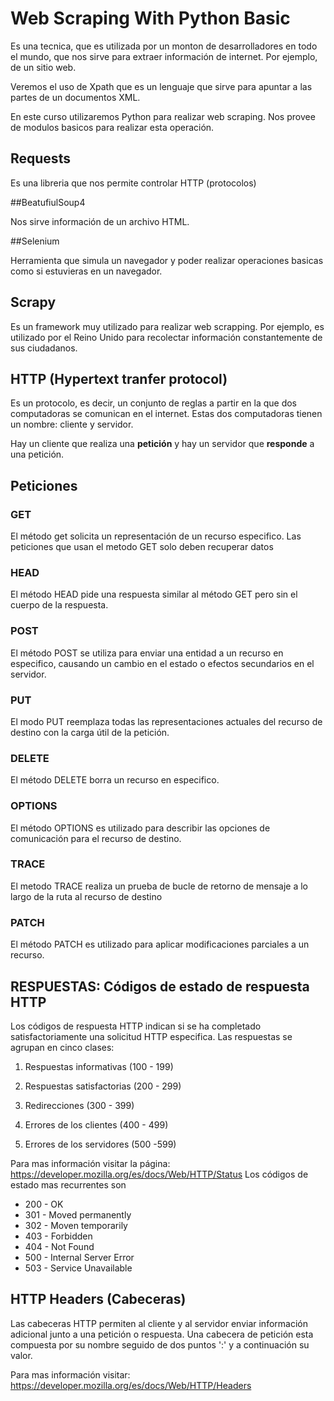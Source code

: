 # Web Scraping With Python Basic


Es una tecnica, que es utilizada por un monton de desarrolladores en todo el mundo, que nos sirve para extraer información de internet. Por ejemplo, de un sitio web.

Veremos el uso de Xpath que es un lenguaje que sirve para apuntar a las partes de un documentos XML.

En este curso utilizaremos Python para realizar web scraping. Nos provee de modulos basicos para realizar esta operación.

## Requests

Es una libreria que nos permite controlar HTTP (protocolos)

##BeatufiulSoup4

Nos sirve información de un archivo HTML.

##Selenium

Herramienta que simula un navegador y poder realizar operaciones basicas como si estuvieras en un navegador.

## Scrapy

Es un framework muy utilizado para realizar web scrapping. Por ejemplo, es utilizado por el Reino Unido para recolectar información constantemente de sus ciudadanos.


## HTTP (Hypertext tranfer protocol)

Es un protocolo, es decir, un conjunto de reglas a partir en la que dos computadoras
se comunican en el internet. Estas dos computadoras tienen un nombre: cliente y servidor.

Hay un cliente que realiza una **petición** y hay un servidor que **responde** a una petición.

## Peticiones

### GET

El método get solicita un representación de un recurso especifico. Las peticiones que usan 
el metodo GET solo deben recuperar datos

### HEAD

El método HEAD pide una respuesta similar al método GET pero sin el cuerpo de la respuesta.

### POST

El método POST se utiliza para enviar una entidad a un recurso en especifico, causando
un cambio en el estado o efectos secundarios en el servidor.

### PUT

El modo PUT reemplaza todas las representaciones actuales del recurso de destino
con la carga útil de la petición.

### DELETE

El método DELETE borra un recurso en especifico.

### OPTIONS

El método OPTIONS es utilizado para describir las opciones de comunicación
para el recurso de destino.

### TRACE

El metodo TRACE realiza un prueba de bucle de retorno de mensaje a lo largo de la ruta 
al recurso de destino

### PATCH

El método PATCH es utilizado para aplicar modificaciones parciales a un recurso.

## RESPUESTAS: Códigos de estado de respuesta HTTP

Los códigos de respuesta HTTP indican si se ha completado satisfactoriamente una solicitud 
HTTP especifica. Las respuestas se agrupan en cinco clases:

1. Respuestas informativas (100 - 199)

2. Respuestas satisfactorias (200 - 299)

3. Redirecciones (300 - 399)

4. Errores de los clientes (400 - 499)

5. Errores de los servidores (500 -599)

Para mas información visitar la página: https://developer.mozilla.org/es/docs/Web/HTTP/Status
Los códigos de estado mas recurrentes son 

* 200 - OK
* 301 - Moved permanently
* 302 - Moven temporarily
* 403 - Forbidden 
* 404 - Not Found
* 500 - Internal Server Error
* 503 - Service Unavailable

## HTTP Headers (Cabeceras)

Las cabeceras HTTP permiten al cliente y al servidor enviar información adicional junto
a una petición o respuesta. Una cabecera de petición esta compuesta por su nombre seguido
de dos puntos  ':' y a continuación su valor. 

Para mas información visitar: https://developer.mozilla.org/es/docs/Web/HTTP/Headers




